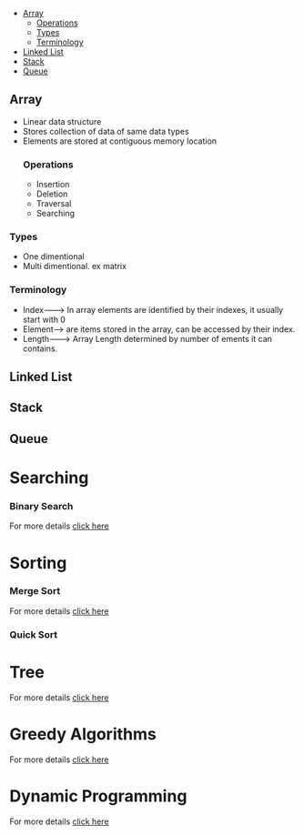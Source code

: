 - [Array](#array)
   - [Operations](#operations)
   - [Types](#types)
   - [Terminology](#terminology)
- [Linked List](#linked-list)
- [Stack](#stack)
- [Queue](#queue)


## Array
- Linear data structure
- Stores collection of data of same data types
- Elements are stored at contiguous memory location
  ### Operations
  - Insertion
  - Deletion
  - Traversal
  - Searching
 
 ### Types
 - One dimentional
 - Multi dimentional. ex matrix
### Terminology
- Index---> In array elements are identified by their indexes, it usually start with 0
- Element--> are items stored in the array, can be accessed by their index.
- Length---> Array Length determined by number of ements it can contains. 


## Linked List
## Stack
## Queue









# Searching 
### Binary Search
For more details [click here](/Java8_Proj/binarysearch.md)
# Sorting
 ### Merge Sort
 For more details [click here](/Java8_Proj/mergesort.md)
 ### Quick Sort
 
# Tree
For more details [click here](/Java8_Proj/tree.md)

# Greedy Algorithms
 For more details [click here](/Java8_Proj/greedyalgorithms.md)
# Dynamic Programming
  For more details [click here](/Java8_Proj/dynamicprogramming.md)

 
